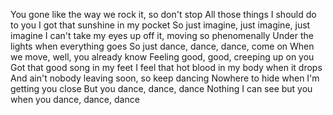 You gone like the way we rock it, so don't stop
All those things I should do to you
I got that sunshine in my pocket
So just imagine, just imagine, just imagine
I can't take my eyes up off it, moving so phenomenally
Under the lights when everything goes
So just dance, dance, dance, come on
When we move, well, you already know
Feeling good, good, creeping up on you
Got that good song in my feet
I feel that hot blood in my body when it drops
And ain't nobody leaving soon, so keep dancing
Nowhere to hide when I'm getting you close
But you dance, dance, dance
Nothing I can see but you when you dance, dance, dance